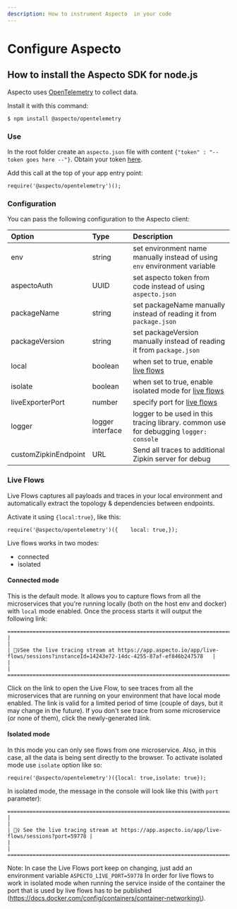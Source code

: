 ```yaml
---
description: How to instrument Aspecto  in your code
---
```


# Configure Aspecto

## How to install the Aspecto SDK for node.js

Aspecto uses [OpenTelemetry](www.opentelemetry.io) to collect data. 

Install it with this command:

```
$ npm install @aspecto/opentelemetry
```

### Use

In the root folder create an `aspecto.json` file with content `{"token" : "-- token goes here --"}`. Obtain your token [here](https://app.aspecto.io/app/integration).

Add this call at the top of your app entry point:

```text
require('@aspecto/opentelemetry')();
```

### Configuration

You can pass the following configuration to the Aspecto client:

| Option | Type | Description |
| :--- | :--- | :--- |
| env | string | set environment name manually instead of using `env` environment variable |
| aspectoAuth | UUID | set aspecto token from code instead of using `aspecto.json` |
| packageName | string | set packageName manually instead of reading it from `package.json` |
| packageVersion | string | set packageVersion manually instead of reading it from `package.json` |
| local | boolean | when set to true, enable [live flows](https://www.npmjs.com/package/@aspecto/opentelemetry#live-flows) |
| isolate | boolean | when set to true, enable isolated mode for [live flows](https://www.npmjs.com/package/@aspecto/opentelemetry#live-flows) |
| liveExporterPort | number | specify port for [live flows](https://www.npmjs.com/package/@aspecto/opentelemetry#live-flows) |
| logger | logger interface | logger to be used in this tracing library. common use for debugging `logger: console` |
| customZipkinEndpoint | URL | Send all traces to additional Zipkin server for debug |

### Live Flows

Live Flows captures all payloads and traces in your local environment and automatically extract the topology & dependencies between endpoints. 

Activate it using `{local:true}`, like this:

```text
require('@aspecto/opentelemetry')({    local: true,});
```

Live flows works in two modes:

* connected
* isolated

#### Connected mode

This is the default mode. It allows you to capture flows from all the microservices that you're running locally \(both on the host env and docker\) with `local` mode enabled. Once the process starts it will output the following link:

```text
=====================================================================================================================================
|                                                                                                                                   |
| 🕵️‍♀️See the live tracing stream at https://app.aspecto.io/app/live-flows/sessions?instanceId=14243e72-14dc-4255-87af-ef846b247578   |
|                                                                                                                                   |
=====================================================================================================================================
```

Click on the link to open the Live Flow, to see traces from all the microservices that are running on your environment that have local mode enabled. The link is valid for a limited period of time \(couple of days, but it may change in the future\). If you don't see trace from some microservice \(or none of them\), click the newly-generated link.

#### Isolated mode

In this mode you can only see flows from one microservice. Also, in this case, all the data is being sent directly to the browser. To activate isolated mode use `isolate` option like so:

```text
require('@aspecto/opentelemetry')({local: true,isolate: true});
```

In isolated mode, the message in the console will look like this \(with `port` parameter\):

```text
===============================================================================================
|                                                                                             |
| 🕵️‍♀️ See the live tracing stream at https://app.aspecto.io/app/live-flows/sessions?port=59778 |
|                                                                                             |
===============================================================================================
```

Note: In case the Live Flows port keep on changing, just add an environment variable `ASPECTO_LIVE_PORT=59778` In order for live flows to work in isolated mode when running the service inside of the container the port that is used by live flows has to be published \(https://docs.docker.com/config/containers/container-networking\).  


